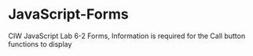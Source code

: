 # JavaScript-Forms
CIW JavaScript Lab 6-2 Forms, Information is required for the Call button functions to display
